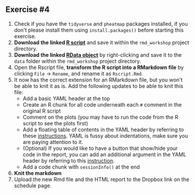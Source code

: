 ## Exercise #4

1. Check if you have the `tidyverse` and `pheatmap` packages installed, if you don't please install them using `install.packages()` before starting this exercise.
1. **Download the linked [R script](https://github.com/hbctraining/Training-modules/raw/master/Rmarkdown/Rscript.R)** and save it within the `rmd_workshop` project directory.
2. **Download the linked [RData object](https://github.com/hbctraining/Training-modules/raw/master/Rmarkdown/data/Rmarkdown_data.Rdata)** by right-clicking and save it to the `data` folder within the `rmd_workshop` project directory.
3. Open the Rscript file, **transform the R script into a RMarkdown file** by clicking `File` -> `Rename`, and rename it as `Rscript.Rmd`. 
4. It now has the correct extension for an RMarkdown file, but you won't be able to knit it as is. Add the following updates to be able to knit this file:
    - Add a basic YAML header at the top 
    - Create an R chunk for all code underneath each `#` comment in the original R script
    - Comment on the plots (you may have to run the code from the R script to see the plots first)
    - Add a floating table of contents in the YAML header by referring to these [instructions](https://bookdown.org/yihui/rmarkdown/html-document.html#floating-toc). YAML is fussy about indentations, make sure you are paying attention to it.
    - (Optional) If you would like to have a button that show/hide your code in the report, you can add an additional argument in the YAML header by referring to this [instruction](https://bookdown.org/yihui/rmarkdown/html-document.html#code-folding).
    - Add a code chunk with `sessionInfo()` at the end
4. **Knit the markdown** 
5. Upload the new Rmd file and the HTML report to the Dropbox link on the schedule page.
